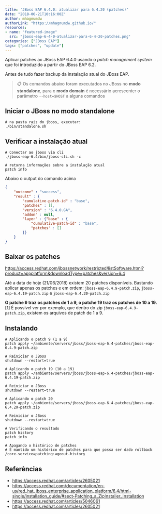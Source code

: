 ```yaml
---
title: 'JBoss EAP 6.4.0: atualizar para 6.4.20 (patches)'
date: "2018-06-21T10:16:00Z"
author: mhagnumdw
authorLink: "https://mhagnumdw.github.io/"
resources:
- name: "featured-image"
  src: "jboss-eap-6-4-0-atualizar-para-6-4-20-patches.png"
categories: ["JBoss EAP"]
tags: ["patches", "update"]
---
```


Aplicar patches ao JBoss EAP 6.4.0 usando o _patch management system_ que foi introduzido a partir do JBoss EAP 6.2.

<!--more-->

Antes de tudo fazer backup da instalação atual do JBoss EAP.

> 📋 Os comandos abaixo foram executados no JBoss no **modo standalone**, para o **modo domain** é necessário acrescenter o parâmetro `--host=$HOST` a alguns comandos

## Iniciar o JBoss no modo standalone

```shell
# na pasta raiz do jboss, executar:
./bin/standalone.sh
```

## Verificar a instalação atual

```shell
# Conectar ao jboss via cli
./jboss-eap-6.4/bin/jboss-cli.sh -c

# retorna informações sobre a instalação atual
patch info
```

Abaixo o output do comando acima

```json
{
    "outcome" : "success",
    "result" : {
        "cumulative-patch-id" : "base",
        "patches" : [],
        "version" : "6.4.0.GA",
        "addon" : null,
        "layer" : {"base" : {
            "cumulative-patch-id" : "base",
            "patches" : []
        }}
    }
}
```

## Baixar os patches

<https://access.redhat.com/jbossnetwork/restricted/listSoftware.html?product=appplatform&downloadType=patches&version=6.4>

Até a data de hoje (21/06/2018) existem 20 patches disponíveis. Bastando aplicar apenas os patches e em ordem: `jboss-eap-6.4.9-patch.zip`, `jboss-eap-6.4.19-patch.zip` e `jboss-eap-6.4.20-patch.zip`

**O patche 9 traz os patches de 1 a 9, o patche 19 traz os patches de 10 a 19.** [1] É possível ver por exemplo, que dentro do zip `jboss-eap-6.4.9-patch.zip`, existem os arquivos de patch de 1 a 9.

## Instalando

```shell
# Aplicando o patch 9 (1 a 9)
patch apply ~/ambiente/servers/jboss/jboss-eap-6.4-patches/jboss-eap-6.4.9-patch.zip

# Reiniciar o JBoss
shutdown --restart=true

# Aplicando o patch 19 (10 a 19)
patch apply ~/ambiente/servers/jboss/jboss-eap-6.4-patches/jboss-eap-6.4.19-patch.zip

# Reiniciar o JBoss
shutdown --restart=true

# Aplicando o patch 20
patch apply ~/ambiente/servers/jboss/jboss-eap-6.4-patches/jboss-eap-6.4.20-patch.zip

# Reiniciar o JBoss
shutdown --restart=true

# Verificando o resultado
patch history
patch info

# Apagando o histórico de patches
# É mantido um histórico de patches para que possa ser dado rollback
/core-service=patching:ageout-history
```

## Referências

- <https://access.redhat.com/articles/2605021>
- <https://access.redhat.com/documentation/en-us/red_hat_jboss_enterprise_application_platform/6.4/html-single/installation_guide/#sect-Patching_a_ZipInstaller_Installation>
- <https://access.redhat.com/articles/5046061>
- <https://access.redhat.com/articles/2605021>
